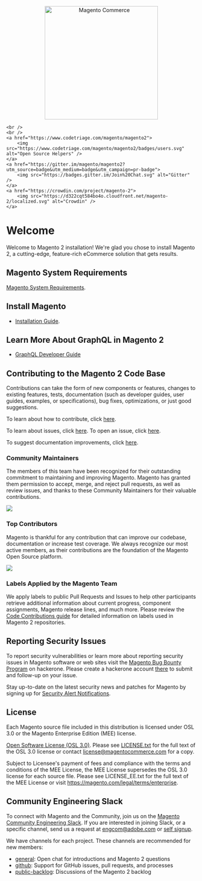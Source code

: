 <p align="center">
    <a href="https://magento.com">
        <img src="https://static.magento.com/sites/all/themes/magento/logo.svg" width="300px" alt="Magento Commerce" />
    </a>

    <br />
    <br />
    <a href="https://www.codetriage.com/magento/magento2">
        <img src="https://www.codetriage.com/magento/magento2/badges/users.svg" alt="Open Source Helpers" />
    </a>
    <a href="https://gitter.im/magento/magento2?utm_source=badge&utm_medium=badge&utm_campaign=pr-badge">
        <img src="https://badges.gitter.im/Join%20Chat.svg" alt="Gitter" />
    </a>
    <a href="https://crowdin.com/project/magento-2">
        <img src="https://d322cqt584bo4o.cloudfront.net/magento-2/localized.svg" alt="Crowdin" />
    </a>
</p>

# Welcome

Welcome to Magento 2 installation! We're glad you chose to install Magento 2, a cutting-edge, feature-rich eCommerce solution that gets results.

## Magento System Requirements

[Magento System Requirements](https://devdocs.magento.com/guides/v2.4/install-gde/system-requirements.html).

## Install Magento

* [Installation Guide](https://devdocs.magento.com/guides/v2.4/install-gde/bk-install-guide.html).

## Learn More About GraphQL in Magento 2

* [GraphQL Developer Guide](https://devdocs.magento.com/guides/v2.4/graphql/index.html)

## Contributing to the Magento 2 Code Base

Contributions can take the form of new components or features, changes to existing features, tests, documentation (such as developer guides, user guides, examples, or specifications), bug fixes, optimizations, or just good suggestions.

To learn about how to contribute, click [here][1].

To learn about issues, click [here][2]. To open an issue, click [here][3].

To suggest documentation improvements, click [here][4].

[1]: https://devdocs.magento.com/guides/v2.4/contributor-guide/contributing.html
[2]: https://devdocs.magento.com/guides/v2.4/contributor-guide/contributing.html#report
[3]: https://github.com/magento/magento2/issues
[4]: https://devdocs.magento.com

### Community Maintainers

The members of this team have been recognized for their outstanding commitment to maintaining and improving Magento. Magento has granted them permission to accept, merge, and reject pull requests, as well as review issues, and thanks to these Community Maintainers for their valuable contributions.

[![](https://raw.githubusercontent.com/wiki/magento/magento2/images/maintainers.png)](https://magento.com/magento-contributors#maintainers)

### Top Contributors

Magento is thankful for any contribution that can improve our codebase, documentation or increase test coverage. We always recognize our most active members, as their contributions are the foundation of the Magento Open Source platform.

[![](https://raw.githubusercontent.com/wiki/magento/magento2/images/contributors.png)](https://magento.com/magento-contributors)

### Labels Applied by the Magento Team

We apply labels to public Pull Requests and Issues to help other participants retrieve additional information about current progress, component assignments, Magento release lines, and much more.
Please review the [Code Contributions guide](https://devdocs.magento.com/guides/v2.4/contributor-guide/contributing.html#labels) for detailed information on labels used in Magento 2 repositories.

## Reporting Security Issues

To report security vulnerabilities or learn more about reporting security issues in Magento software or web sites visit the [Magento Bug Bounty Program](https://hackerone.com/magento) on hackerone. Please create a hackerone account [there](https://hackerone.com/magento) to submit and follow-up on your issue.

Stay up-to-date on the latest security news and patches for Magento by signing up for [Security Alert Notifications](https://magento.com/security/sign-up).

## License

Each Magento source file included in this distribution is licensed under OSL 3.0 or the Magento Enterprise Edition (MEE) license.

[Open Software License (OSL 3.0)](https://opensource.org/licenses/osl-3.0.php).
Please see [LICENSE.txt](https://github.com/magento/magento2/blob/2.4-develop/LICENSE.txt) for the full text of the OSL 3.0 license or contact license@magentocommerce.com for a copy.

Subject to Licensee's payment of fees and compliance with the terms and conditions of the MEE License, the MEE License supersedes the OSL 3.0 license for each source file.
Please see LICENSE_EE.txt for the full text of the MEE License or visit <https://magento.com/legal/terms/enterprise>.

## Community Engineering Slack

To connect with Magento and the Community, join us on the [Magento Community Engineering Slack](https://magentocommeng.slack.com). If you are interested in joining Slack, or a specific channel, send us a request at [engcom@adobe.com](mailto:engcom@adobe.com) or [self signup](https://opensource.magento.com/slack).

We have channels for each project. These channels are recommended for new members:

* [general](https://magentocommeng.slack.com/messages/C4YS78WE6): Open chat for introductions and Magento 2 questions
* [github](https://magentocommeng.slack.com/messages/C7KB93M32): Support for GitHub issues, pull requests, and processes
* [public-backlog](https://magentocommeng.slack.com/messages/CCV3J3RV5): Discussions of the Magento 2 backlog
